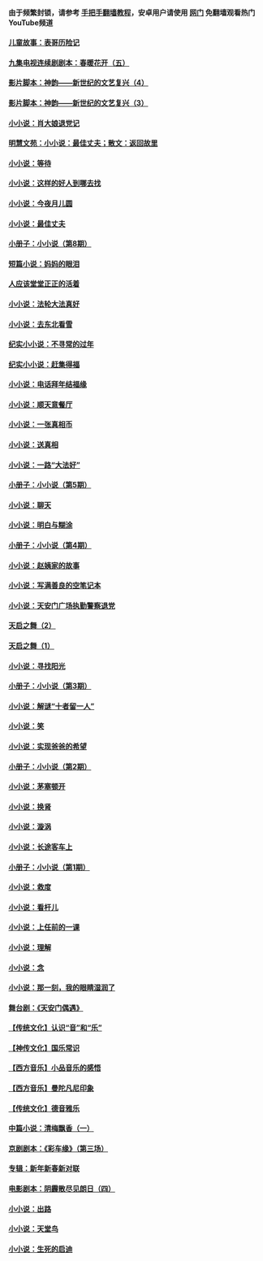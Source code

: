 #### 由于频繁封锁，请参考 [手把手翻墙教程](https://github.com/gfw-breaker/guides/wiki/)，安卓用户请使用 [网门](https://github.com/gfw-breaker/nogfw/blob/master/dl.md?t=07100201) 免翻墙观看热门YouTube频道 

#### [儿童故事：表哥历险记](../pages/328/383535.md?t=07100201) 

#### [九集电视连续剧剧本：春暖花开（五）](../pages/328/275919.md?t=07100201) 

#### [影片脚本：神韵——新世纪的文艺复兴（4）](../pages/328/266089.md?t=07100201) 

#### [影片脚本：神韵——新世纪的文艺复兴（3）](../pages/328/266087.md?t=07100201) 

#### [小小说：肖大娘退党记](../pages/328/239807.md?t=07100201) 

#### [明慧文苑：小小说：最佳丈夫；散文：返回故里](../pages/328/3439.md?t=07100201) 

#### [小小说：等待](../pages/328/223927.md?t=07100201) 

#### [小小说：这样的好人到哪去找](../pages/328/209396.md?t=07100201) 

#### [小小说：今夜月儿圆](../pages/328/193588.md?t=07100201) 

#### [小小说：最佳丈夫](../pages/328/190938.md?t=07100201) 

#### [小册子：小小说（第8期）](../pages/328/188202.md?t=07100201) 

#### [短篇小说：妈妈的眼泪](../pages/328/187712.md?t=07100201) 

#### [人应该堂堂正正的活着](../pages/328/182430.md?t=07100201) 

#### [小小说：法轮大法真好](../pages/328/174669.md?t=07100201) 

#### [小小说：去东北看雪](../pages/328/173882.md?t=07100201) 

#### [纪实小小说：不寻常的过年](../pages/328/173187.md?t=07100201) 

#### [纪实小小说：赶集得福](../pages/328/172652.md?t=07100201) 

#### [小小说：电话拜年结福缘](../pages/328/172533.md?t=07100201) 

#### [小小说：顺天意餐厅](../pages/328/170182.md?t=07100201) 

#### [小小说：一张真相币](../pages/328/169410.md?t=07100201) 

#### [小小说：送真相](../pages/328/166713.md?t=07100201) 

#### [小小说：一路“大法好”](../pages/328/162016.md?t=07100201) 

#### [小册子：小小说（第5期）](../pages/328/161131.md?t=07100201) 

#### [小小说：聊天](../pages/328/159640.md?t=07100201) 

#### [小小说：明白与糊涂](../pages/328/158101.md?t=07100201) 

#### [小册子：小小说（第4期）](../pages/328/158006.md?t=07100201) 

#### [小小说：赵姨家的故事](../pages/328/157843.md?t=07100201) 

#### [小小说：写满善良的空笔记本](../pages/328/157382.md?t=07100201) 

#### [小小说：天安门广场执勤警察退党](../pages/328/156982.md?t=07100201) 

#### [天启之舞（2）](../pages/328/153440.md?t=07100201) 

#### [天启之舞（1）](../pages/328/153439.md?t=07100201) 

#### [小小说：寻找阳光](../pages/328/153065.md?t=07100201) 

#### [小册子：小小说（第3期）](../pages/328/151715.md?t=07100201) 

#### [小小说：解谜“十者留一人”](../pages/328/148967.md?t=07100201) 

#### [小小说：笑](../pages/328/148905.md?t=07100201) 

#### [小小说：实现爸爸的希望](../pages/328/148096.md?t=07100201) 

#### [小册子：小小说（第2期）](../pages/328/147214.md?t=07100201) 

#### [小小说：茅塞顿开](../pages/328/147030.md?t=07100201) 

#### [小小说：换肾](../pages/328/146770.md?t=07100201) 

#### [小小说：漩涡](../pages/328/146683.md?t=07100201) 

#### [小小说：长途客车上](../pages/328/145076.md?t=07100201) 

#### [小册子：小小说（第1期）](../pages/328/143963.md?t=07100201) 

#### [小小说：救度](../pages/328/143927.md?t=07100201) 

#### [小小说：看杆儿](../pages/328/142137.md?t=07100201) 

#### [小小说：上任前的一课](../pages/328/140808.md?t=07100201) 

#### [小小说：理解](../pages/328/140476.md?t=07100201) 

#### [小小说：念](../pages/328/139513.md?t=07100201) 

#### [小小说：那一刻，我的眼睛湿润了](../pages/328/138476.md?t=07100201) 

#### [舞台剧：《天安门偶遇》](../pages/328/117155.md?t=07100201) 

#### [【传统文化】认识“音”和“乐”](../pages/328/108667.md?t=07100201) 

#### [【神传文化】国乐常识](../pages/328/104225.md?t=07100201) 

#### [【西方音乐】小品音乐的感悟](../pages/328/102924.md?t=07100201) 

#### [【西方音乐】曼陀凡尼印象](../pages/328/102922.md?t=07100201) 

#### [【传统文化】德音雅乐](../pages/328/102923.md?t=07100201) 

#### [中篇小说：清梅飘香（一）](../pages/328/101058.md?t=07100201) 

#### [京剧剧本：《彩车缘》（第三场）](../pages/328/96434.md?t=07100201) 

#### [专辑：新年新春新对联](../pages/328/94991.md?t=07100201) 

#### [电影剧本：阴霾散尽见朗日（四）](../pages/328/87081.md?t=07100201) 

#### [小小说：出路](../pages/328/84848.md?t=07100201) 

#### [小小说：天堂鸟](../pages/328/83084.md?t=07100201) 

#### [小小说：生死的启迪](../pages/328/70977.md?t=07100201) 

